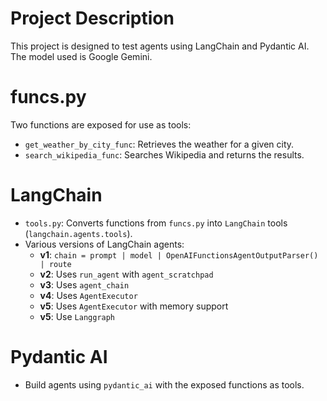 # Project Description
This project is designed to test agents using LangChain and Pydantic AI.  
The model used is Google Gemini.

# funcs.py
Two functions are exposed for use as tools:
- `get_weather_by_city_func`: Retrieves the weather for a given city.
- `search_wikipedia_func`: Searches Wikipedia and returns the results.

# LangChain
- `tools.py`: Converts functions from `funcs.py` into `LangChain` tools (`langchain.agents.tools`).
- Various versions of LangChain agents:
  - **v1**: `chain = prompt | model | OpenAIFunctionsAgentOutputParser() | route`
  - **v2**: Uses `run_agent` with `agent_scratchpad`
  - **v3**: Uses `agent_chain`
  - **v4**: Uses `AgentExecutor`
  - **v5**: Uses `AgentExecutor` with memory support
  - **v5**: Use `Langgraph`

# Pydantic AI
- Build agents using `pydantic_ai` with the exposed functions as tools.